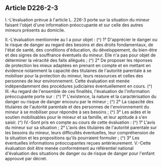 ## Article D226-2-3


I.-L'évaluation prévue à l'article L. 226-3 porte sur la situation du mineur faisant l'objet d'une information
préoccupante et sur celle des autres mineurs présents au domicile.

II.-L'évaluation mentionnée au I a pour objet : (^)
1° D'apprécier le danger ou le risque de danger au regard des besoins et des droits fondamentaux, de l'état de
santé, des conditions d'éducation, du développement, du bien-être et des signes de souffrance éventuels du
mineur. Elle n'a pas pour objet de déterminer la véracité des faits allégués ; (^)
2° De proposer les réponses de protection les mieux adaptées en prenant en compte et en mettant en évidence
notamment la capacité des titulaires de l'autorité parentale à se mobiliser pour la protection du mineur, leurs
ressources et celles des personnes de leur environnement.
Cette évaluation est menée indépendamment des procédures judiciaires éventuellement en cours. (^)
III.-Au regard de l'ensemble de ces finalités, l'évaluation de l'information préoccupante porte sur : (^)
1° L'existence, la nature et la caractérisation du danger ou risque de danger encouru par le mineur ; (^)
2° La capacité des titulaires de l'autorité parentale et des personnes de l'environnement du mineur à se
mobiliser pour répondre à ses besoins ; (^)
3° Les aides et le soutien mobilisables pour le mineur et sa famille, et leur aptitude à s'en saisir. (^)
IV.-Sont pris en compte au cours de cette évaluation : (^)
1° L'avis du mineur sur sa situation ;
2° L'avis des titulaires de l'autorité parentale sur les besoins du mineur, leurs difficultés éventuelles, leur
compréhension de la situation et les propositions qu'ils pourraient formuler ; (^)
3° Les éventuelles informations préoccupantes reçues antérieurement.
V.-Cette évaluation doit être menée conformément au référentiel national d'évaluation des situations de
danger ou de risque de danger pour l'enfant approuvé par décret.

